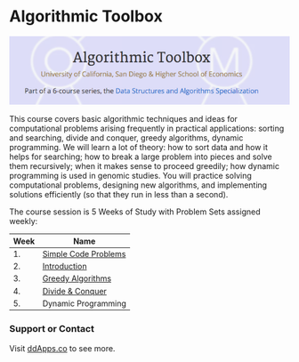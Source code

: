 # Algorithmic Toolbox
![](https://raw.githubusercontent.com/duliodenis/ucsd-algorithms/master/art/Algo-Toolbox.png)

This course covers basic algorithmic techniques and ideas for computational problems arising frequently in practical applications: sorting and searching, divide and conquer, greedy algorithms, dynamic programming. We will learn a lot of theory: how to sort data and how it helps for searching; how to break a large problem into pieces and solve them recursively; when it makes sense to proceed greedily; how dynamic programming is used in genomic studies. You will practice solving computational problems, designing new algorithms, and implementing solutions efficiently (so that they run in less than a second).

The course session is 5 Weeks of Study with Problem Sets assigned weekly:

Week  | Name
------------- | -------------
1. | [Simple Code Problems](https://github.com/duliodenis/ucsd-algorithms/tree/master/1_algorithmic-toolbox/week-1)
2. | [Introduction](https://github.com/duliodenis/ucsd-algorithms/tree/master/1_algorithmic-toolbox/week-2)
3. | [Greedy Algorithms](https://github.com/duliodenis/ucsd-algorithms/tree/master/1_algorithmic-toolbox/week-3)
4. | [Divide & Conquer](https://github.com/duliodenis/ucsd-algorithms/tree/master/1_algorithmic-toolbox/week-4)
5. | Dynamic Programming

### Support or Contact
Visit [ddApps.co](http://ddapps.co) to see more.
